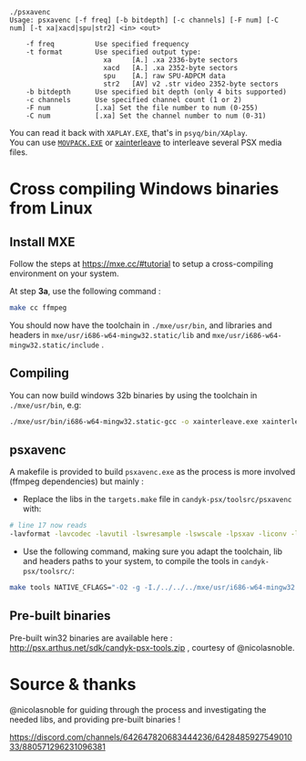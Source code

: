 ```
./psxavenc 
Usage: psxavenc [-f freq] [-b bitdepth] [-c channels] [-F num] [-C num] [-t xa|xacd|spu|str2] <in> <out>

    -f freq          Use specified frequency
    -t format        Use specified output type:
                       xa     [A.] .xa 2336-byte sectors
                       xacd   [A.] .xa 2352-byte sectors
                       spu    [A.] raw SPU-ADPCM data
                       str2   [AV] v2 .str video 2352-byte sectors
    -b bitdepth      Use specified bit depth (only 4 bits supported)
    -c channels      Use specified channel count (1 or 2)
    -F num           [.xa] Set the file number to num (0-255)
    -C num           [.xa] Set the channel number to num (0-31)
```

You can read it back with `XAPLAY.EXE`, that's in `psyq/bin/XAplay`.  
You can use [`MOVPACK.EXE`](https://psx.arthus.net/tools/pimp-psx.zip) or [xainterleave](https://github.com/ABelliqueux/candyk-psx/tree/master/toolsrc/xainterleave) to interleave several PSX media files.

# Cross compiling Windows binaries from Linux

## Install MXE

Follow the steps at https://mxe.cc/#tutorial to setup a cross-compiling environment on your system.

At step **3a**, use the following command :

```bash
make cc ffmpeg
```

You should now have the toolchain in `./mxe/usr/bin`, and libraries and headers in `mxe/usr/i686-w64-mingw32.static/lib` and `mxe/usr/i686-w64-mingw32.static/include` .

## Compiling

You can now build windows 32b binaries by using the toolchain in `./mxe/usr/bin`, e.g:

```bash
./mxe/usr/bin/i686-w64-mingw32.static-gcc -o xainterleave.exe xainterleave.c
```

## psxavenc

A makefile is provided to build `psxavenc.exe` as the process is more involved (ffmpeg dependencies) but mainly :

  * Replace the libs in the `targets.make` file in `candyk-psx/toolsrc/psxavenc` with:  
```bash
# line 17 now reads  
-lavformat -lavcodec -lavutil -lswresample -lswscale -lpsxav -liconv -lmp3lame -lbz2 -lgnutls -ltasn1 -lhogweed -lgmp -lnettle -lbluray -lfreetype -lpng -lharfbuzz -lfreetype -lxml2 -lz -llzma -lws2_32 -lidn2 -lunistring -lx264 -lvpx -lvorbis -logg -lxvidcore -lcrypt32 -ltheora -ltheoraenc -lopus -lspeex -lopencore-amrwb -lopencore-amrnb -lvo-amrwbenc -lvorbisenc -lole32 -lbcrypt -lncrypt
```  
  * Use the following command, making sure you adapt the toolchain, lib and headers paths to your system, to compile the tools in  `candyk-psx/toolsrc/`:   
```bash
make tools NATIVE_CFLAGS="-O2 -g -I./../../../mxe/usr/i686-w64-mingw32.static/include" NATIVE_LDFLAGS="-O2 -g -L./../../../mxe/usr/i686-w64-mingw32.static/lib" CC=./../../../mxe/usr/bin/i686-w64-mingw32.static-gcc
```  

## Pre-built binaries

Pre-built win32 binaries are available here : http://psx.arthus.net/sdk/candyk-psx-tools.zip , courtesy of @nicolasnoble.

# Source & thanks
@nicolasnoble for guiding through the process and investigating the needed libs, and providing pre-built binaries !

https://discord.com/channels/642647820683444236/642848592754901033/880571296231096381  

